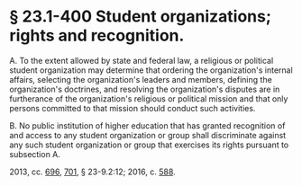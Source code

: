 # § 23.1-400 Student organizations; rights and recognition.

<p>A. To the extent allowed by state and federal law, a religious or political student organization may determine that ordering the organization's internal affairs, selecting the organization's leaders and members, defining the organization's doctrines, and resolving the organization's disputes are in furtherance of the organization's religious or political mission and that only persons committed to that mission should conduct such activities.</p><p>B. No public institution of higher education that has granted recognition of and access to any student organization or group shall discriminate against any such student organization or group that exercises its rights pursuant to subsection A.</p><p>2013, cc. <a href='http://lis.virginia.gov/cgi-bin/legp604.exe?131+ful+CHAP0696'>696</a>, <a href='http://lis.virginia.gov/cgi-bin/legp604.exe?131+ful+CHAP0701'>701</a>, § 23-9.2:12; 2016, c. <a href='http://lis.virginia.gov/cgi-bin/legp604.exe?161+ful+CHAP0588'>588</a>.</p>